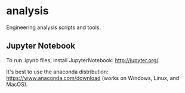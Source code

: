 # analysis
Engineering analysis scripts and tools.

## Jupyter Notebook
To run .ipynb files, install JupyterNotebook: http://jupyter.org/. 

It's best to use the anaconda distribution: https://www.anaconda.com/download (works on Windows, Linux, and MacOS).

